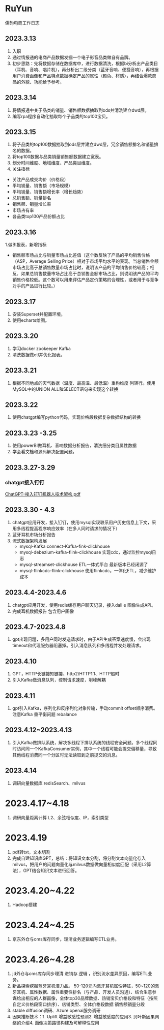 # RuYun
儒韵电商工作日志

## 2023.3.13
1. 入职
2. 通过情报通的电商产品数据发掘一个电子影音品类做自有品牌。
3. 初步思路：先将数据存储在数据库中，进行数据清洗，根据bi分析出产品类目（耳机、音响、唱片机），再分析出二级分类（蓝牙音响、便捷音响），再根据用户消费画像和产品特点数据确定产品的属性（颜色、材质），再结合爆款商品的外貌、功能给予参考。

## 2023.3.14
1. 将情报通中关于品类的销量、销售额数据抽取到ods并清洗建立dwd层。
2. 编写rpa程序自动化抽取每个子品类的top100宝贝。

## 2023.3.15
1. 将子品类的top100数据抽取到ods层并建立dwd层，冗余销售额排名和销量排名的数据。
2. 将top100数据与品类销量销售额数据建立宽表。
3. 划分时间维度、地域维度、产品类目维度。
4. 关注指标
-  关注产品成交均价（价格段）
-  平均销量、销售额（市场规模）
-  平均销量、销售额增长率（增长趋势）
-  总销售额、销量排名
-  销售额、销量增长率
-  市场占有率
-  各品类top100产品份额占比

## 2023.3.16
1.做BI报表，新增指标
- 销售额市场占比与销量市场占比差值（这个数反映了产品的平均销售价格（ASP，Average Selling Price）相对于市场平均水平的表现。当总销售金额市场占比高于总销售数量市场占比时，说明该产品的平均销售价格较高；相反，如果总销售数量市场占比高于总销售金额市场占比，则说明该产品的平均销售价格较低。这个数可以用来评估产品定价策略的合理性，或者用于与竞争对手的产品进行比较。）

## 2023.3.17
1. 安装Superset并配置环境。
2. 使用echarts绘图。

## 2023.3.20
1. 学习docker zookeeper Kafka
2. 清洗数据做etl并优化报表。

## 2023.3.21
1. 根据不同地点的天气数据（温度、最高温、最低温）重构维度 列转行。使用MySQL中的UNION ALL和SELECT语句来实现这个转换

## 2023.3.22
1. 使用chatgpt编写python代码，实现价格段数据复杂数据结构的转换

## 2023.3.23 -3.25
1. 使用powerBI做耳机、音响数据分析报告，清洗细分类目属性数据
2. 学会看文档和源码解决配置问题。

## 2023.3.27-3.29
### chatgpt接入钉钉
[ChatGPT-接入钉钉机器人技术架构.pdf](https://github.com/GZMoMomo/RuYun/files/11097228/ChatGPT-.pdf)

## 2023.3.30 - 4.3
1. chatgpt应用开发，接入钉钉，使用mysql实现联系用户历史信息上下文，采用多线程提高程序响应效率（在多人同时请求的情况下）
2. 蓝牙耳机市场分析报告
3. 流式数据架构发展 
    - mysql-Kafka connect-Kafka-fink-clickhouse
    - mysql-debezium-kafka-flink-clickhouse 实现cdc，通过监控mysql日志
    - mysql-streamset-clickhouse ETL一体式平台 最新版本已经闭源了
    - mysql-flinkcdc-flink-clickhouse 使用flinkcdc，一体化ETL，减少维护成本

## 2023.4.4-2023.4.6
1. chatgpt应用开发，使用redis缓存用户聊天记录，接入dall e 图像生成API。
2. 完成耳机数据报告 包含用户画像

## 2023.4.7-2023.4.8
1. gpt出现问题，多用户同时发送请求时，由于API生成答案速度慢，会出现timeout和代理服务器阻塞掉。引入消息队列和多线程并发处理请求。

## 2023.4.10
1. GPT，HTTP长链接短链接、http2\HTTP1.1、HTTP超时
2. 引入Kafka做消息队列，控制请求速度，削峰解耦

## 2023.4.11
1. gpt引入Kafka，序列化和反序列化对象传输，手动commit offset顺序消费。注意Kafka 重平衡问题 rebalance

## 2023.4.12~2023.4.13
1. 引入Kafka做排队系统，解决多线程下排队系统的线程安全问题。多个线程同时访问同一个KafkaConsumer实例，其中一个线程可能会提交偏移量，导致其他线程消费同一个分区时无法读取到之前提交的消息。

## 2023.4.14
1. 调研向量数据库 redisSearch、milvus

# 2023.4.17~4.18
1. 调研向量距离计算 L2、余弦相似度、IP，索引类型

# 2023.4.19
1. pdf转txt，文本切割
2. 完成自建知识库GPT，总结：将知识文本分割，将分割文本向量化存入milvus，把用户的问题向量化与milvus数据做向量相似度匹配（采用L2算法），GPT结合知识文本进行回答。

# 2023.4.20~4.22
1. Hadoop搭建

# 2023.4.24~4.25
1. 京东外仓与oms库存同步，理清业务逻辑编写ETL业务。

# 2023.4.26~4.28
1. jd外仓与oms库存同步理清 进销存 逻辑 ，识别流水差异原因，编写ETL业务。
2. 新品探索挖掘蓝牙耳机潜力品。 50-120元内蓝牙耳机属性特征，50~120的蓝牙耳机、属性数据、属性重要性排名（与产品、开发人员沟通）、结合生意参谋给出相应的人群画像，全体top30品牌数据、热销宝贝价格段和特征（按照自定义价格段窗口排序）、店铺类型、全体价格段数据 销售额销量分段
3. stable diffusion调研、Azure openai服务调研
4. 因果推断技术：1. Uplift 增益敏感性预测2. 增益敏感度的应用3. 贝叶斯因果网络的介绍4. 画像决策路径构建及可解释性应用
